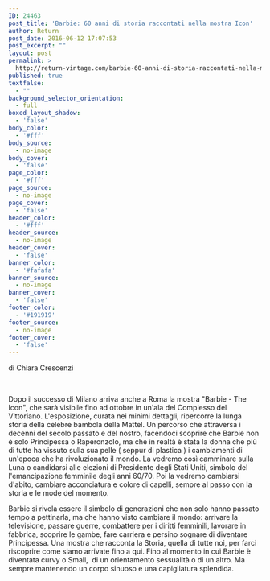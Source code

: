 ```yaml
---
ID: 24463
post_title: 'Barbie: 60 anni di storia raccontati nella mostra Icon'
author: Return
post_date: 2016-06-12 17:07:53
post_excerpt: ""
layout: post
permalink: >
  http://return-vintage.com/barbie-60-anni-di-storia-raccontati-nella-mostra-icon/
published: true
textfalse:
  - ""
background_selector_orientation:
  - full
boxed_layout_shadow:
  - 'false'
body_color:
  - '#fff'
body_source:
  - no-image
body_cover:
  - 'false'
page_color:
  - '#fff'
page_source:
  - no-image
page_cover:
  - 'false'
header_color:
  - '#fff'
header_source:
  - no-image
header_cover:
  - 'false'
banner_color:
  - '#fafafa'
banner_source:
  - no-image
banner_cover:
  - 'false'
footer_color:
  - '#191919'
footer_source:
  - no-image
footer_cover:
  - 'false'
---
```

di Chiara Crescenzi

&nbsp;
<p class="p1">Dopo il successo di Milano arriva anche a Roma la mostra "Barbie - The Icon", che sarà visibile fino ad ottobre in un'ala del Complesso del Vittoriano. L'esposizione, curata nei minimi dettagli, ripercorre la lunga storia della celebre bambola della Mattel. Un percorso che attraversa i decenni del secolo passato e del nostro, facendoci scoprire che Barbie non è solo Principessa o Raperonzolo, ma che in realtà è stata la donna che più di tutte ha vissuto sulla sua pelle ( seppur di plastica ) i cambiamenti di un'epoca che ha rivoluzionato il mondo. La vedremo così camminare sulla Luna o candidarsi alle elezioni di Presidente degli Stati Uniti, simbolo del l'emancipazione femminile degli anni 60/70. Poi la vedremo cambiarsi d'abito, cambiare acconciatura e colore di capelli, sempre al passo con la storia e le mode del momento.</p>
<p class="p1">Barbie si rivela essere il simbolo di generazioni che non solo hanno passato tempo a pettinarla, ma che hanno visto cambiare il mondo: arrivare la televisione, passare guerre, combattere per i diritti femminili, lavorare in fabbrica, scoprire le gambe, fare carriera e persino sognare di diventare Principessa. Una mostra che racconta la Storia, quella di tutte noi, per farci riscoprire come siamo arrivate fino a qui. Fino al momento in cui Barbie è diventata curvy o Small,  di un orientamento sessualità o di un altro. Ma sempre mantenendo un corpo sinuoso e una capigliatura splendida.</p>